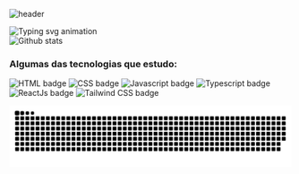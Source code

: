![header](https://capsule-render.vercel.app/api?type=waving&color=fe428e&height=150&text=Olá+%F0%9F%91%8B+Me+chamo+Enzo+Gon%C3%A7alves&fontSize=50&fontColor=FFFFFF&fontAlignY=30)

<picture>
  <source 
    srcset="https://readme-typing-svg.herokuapp.com?font=&duration=2000&pause=500&color=FFFFFF&width=435&lines=%F0%9F%8C%90+Dev.+Full+Stack;%F0%9F%94%AD+Bacharelando+em+F%C3%ADsica;%E2%9A%9C%EF%B8%8F+Escoteiro"
    media="(prefers-color-scheme: dark)"
  />
  <source
    srcset="https://readme-typing-svg.herokuapp.com?font=&duration=2000&pause=500&color=000000&width=435&lines=%F0%9F%8C%90+Dev.+Full+Stack;%F0%9F%94%AD+Bacharelando+em+F%C3%ADsica;%E2%9A%9C%EF%B8%8F+Escoteiro"
    media="(prefers-color-scheme: light), (prefers-color-scheme: no-preference)"
  />
  <img src="https://readme-typing-svg.herokuapp.com?font=&duration=2000&pause=500&color=000000&width=435&lines=%F0%9F%8C%90+Dev.+Full+Stack;%F0%9F%94%AD+Bacharelando+em+F%C3%ADsica;%E2%9A%9C%EF%B8%8F+Escoteiro" alt="Typing svg animation"/>
</picture>

<br />

<picture>
  <source 
    srcset="https://github-readme-stats.vercel.app/api?username=devenzogoncalves&show_icons=true&theme=radical&count_private=true&hide_title=true&text_bold=false"
    media="(prefers-color-scheme: dark)"
  />
  <source
    srcset="https://github-readme-stats.vercel.app/api?username=devenzogoncalves&show_icons=true&theme=moltack&count_private=true&hide_title=true&text_bold=false"
    media="(prefers-color-scheme: light), (prefers-color-scheme: no-preference)"
  />
  <img src="https://github-readme-stats.vercel.app/api?username=devenzogoncalves&show_icons=true&theme=moltack&count_private=true&hide_title=true&text_bold=false" alt="Github stats" />
</picture>

### Algumas das tecnologias que estudo:

![HTML badge](https://img.shields.io/badge/HTML5-E34F26?style=for-the-badge&logo=html5&logoColor=white)
![CSS badge](https://img.shields.io/badge/CSS3-1572B6?style=for-the-badge&logo=css3&logoColor=white)
![Javascript badge](https://img.shields.io/badge/JavaScript-F7DF1E?style=for-the-badge&logo=javascript&logoColor=black)
![Typescript badge](https://img.shields.io/badge/TypeScript-007ACC?style=for-the-badge&logo=typescript&logoColor=white)
![ReactJs badge](https://img.shields.io/badge/React-20232A?style=for-the-badge&logo=react&logoColor=61DAFB)
![Tailwind CSS badge](https://img.shields.io/badge/Tailwind_CSS-38B2AC?style=for-the-badge&logo=tailwind-css&logoColor=white)

![Snake gif](https://github.com/devenzogoncalves/devenzogoncalves/blob/output/github-contribution-grid-snake.svg)
